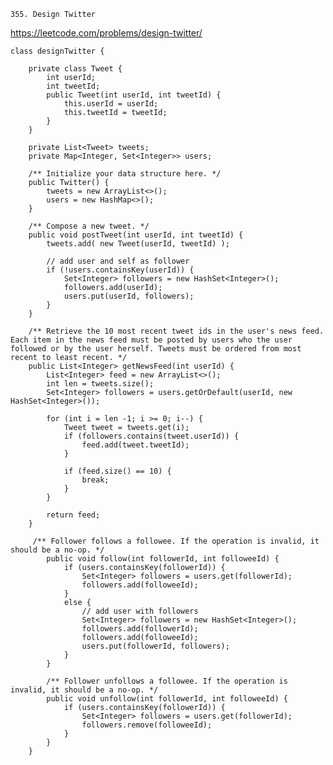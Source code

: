     355. Design Twitter
    
https://leetcode.com/problems/design-twitter/

    class designTwitter {
    
        private class Tweet {
            int userId;
            int tweetId;
            public Tweet(int userId, int tweetId) {
                this.userId = userId;
                this.tweetId = tweetId;
            }
        }
        
        private List<Tweet> tweets;
        private Map<Integer, Set<Integer>> users;
        
        /** Initialize your data structure here. */
        public Twitter() {
            tweets = new ArrayList<>();
            users = new HashMap<>();
        }
        
        /** Compose a new tweet. */
        public void postTweet(int userId, int tweetId) {
            tweets.add( new Tweet(userId, tweetId) );
            
            // add user and self as follower
            if (!users.containsKey(userId)) {
                Set<Integer> followers = new HashSet<Integer>();
                followers.add(userId);
                users.put(userId, followers);
            }
        }
        
        /** Retrieve the 10 most recent tweet ids in the user's news feed. Each item in the news feed must be posted by users who the user followed or by the user herself. Tweets must be ordered from most recent to least recent. */
        public List<Integer> getNewsFeed(int userId) {
            List<Integer> feed = new ArrayList<>();
            int len = tweets.size();
            Set<Integer> followers = users.getOrDefault(userId, new HashSet<Integer>());
            
            for (int i = len -1; i >= 0; i--) {
                Tweet tweet = tweets.get(i);
                if (followers.contains(tweet.userId)) {
                    feed.add(tweet.tweetId);
                }
                
                if (feed.size() == 10) {
                    break;
                }
            }
            
            return feed;
        }
        
         /** Follower follows a followee. If the operation is invalid, it should be a no-op. */
            public void follow(int followerId, int followeeId) {
                if (users.containsKey(followerId)) {
                    Set<Integer> followers = users.get(followerId);
                    followers.add(followeeId);
                }
                else {
                    // add user with followers
                    Set<Integer> followers = new HashSet<Integer>();
                    followers.add(followerId);
                    followers.add(followeeId);
                    users.put(followerId, followers);
                }
            }
            
            /** Follower unfollows a followee. If the operation is invalid, it should be a no-op. */
            public void unfollow(int followerId, int followeeId) {
                if (users.containsKey(followerId)) {
                    Set<Integer> followers = users.get(followerId);
                    followers.remove(followeeId);
                }
            }
        }